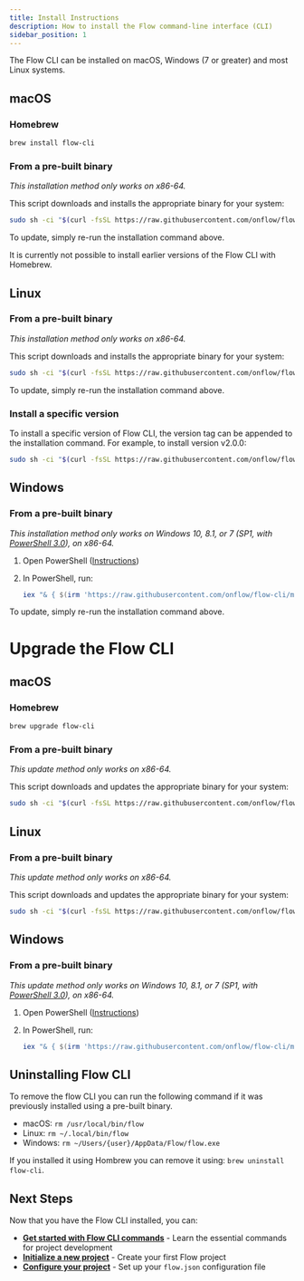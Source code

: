 ```yaml
---
title: Install Instructions
description: How to install the Flow command-line interface (CLI)
sidebar_position: 1
---
```


The Flow CLI can be installed on macOS, Windows (7 or greater) and most Linux systems.

## macOS

### Homebrew

```sh
brew install flow-cli
```

### From a pre-built binary

_This installation method only works on x86-64._

This script downloads and installs the appropriate binary for your system:

```sh
sudo sh -ci "$(curl -fsSL https://raw.githubusercontent.com/onflow/flow-cli/master/install.sh)"
```

To update, simply re-run the installation command above.

It is currently not possible to install earlier versions of the Flow CLI with Homebrew.

## Linux

### From a pre-built binary

_This installation method only works on x86-64._

This script downloads and installs the appropriate binary for your system:

```sh
sudo sh -ci "$(curl -fsSL https://raw.githubusercontent.com/onflow/flow-cli/master/install.sh)"
```

To update, simply re-run the installation command above.

### Install a specific version

To install a specific version of Flow CLI, the version tag can be appended to the installation command. For example, to install version v2.0.0:

```sh
sudo sh -ci "$(curl -fsSL https://raw.githubusercontent.com/onflow/flow-cli/master/install.sh)" -- v2.0.0
```

## Windows

### From a pre-built binary

_This installation method only works on Windows 10, 8.1, or 7 (SP1, with [PowerShell 3.0](https://www.microsoft.com/en-ca/download/details.aspx?id=34595)), on x86-64._

1. Open PowerShell ([Instructions](https://docs.microsoft.com/en-us/powershell/scripting/install/installing-windows-powershell?view=powershell-7#finding-powershell-in-windows-10-81-80-and-7))
2. In PowerShell, run:

   ```powershell
   iex "& { $(irm 'https://raw.githubusercontent.com/onflow/flow-cli/master/install.ps1') }"
   ```

To update, simply re-run the installation command above.

# Upgrade the Flow CLI

## macOS

### Homebrew

```sh
brew upgrade flow-cli
```

### From a pre-built binary

_This update method only works on x86-64._

This script downloads and updates the appropriate binary for your system:

```sh
sudo sh -ci "$(curl -fsSL https://raw.githubusercontent.com/onflow/flow-cli/master/install.sh)"
```

## Linux

### From a pre-built binary

_This update method only works on x86-64._

This script downloads and updates the appropriate binary for your system:

```sh
sudo sh -ci "$(curl -fsSL https://raw.githubusercontent.com/onflow/flow-cli/master/install.sh)"
```

## Windows

### From a pre-built binary

_This update method only works on Windows 10, 8.1, or 7 (SP1, with [PowerShell 3.0](https://www.microsoft.com/en-ca/download/details.aspx?id=34595)), on x86-64._

1. Open PowerShell ([Instructions](https://docs.microsoft.com/en-us/powershell/scripting/install/installing-windows-powershell?view=powershell-7#finding-powershell-in-windows-10-81-80-and-7))
2. In PowerShell, run:

   ```powershell
   iex "& { $(irm 'https://raw.githubusercontent.com/onflow/flow-cli/master/install.ps1') }"
   ```

## Uninstalling Flow CLI

To remove the flow CLI you can run the following command if it was previously installed using a pre-built binary.

- macOS: `rm /usr/local/bin/flow`
- Linux: `rm ~/.local/bin/flow`
- Windows: `rm ~/Users/{user}/AppData/Flow/flow.exe`

If you installed it using Hombrew you can remove it using: `brew uninstall flow-cli`.

## Next Steps

Now that you have the Flow CLI installed, you can:

- **[Get started with Flow CLI commands](./commands.md)** - Learn the essential commands for project development
- **[Initialize a new project](./flow.json/initialize-configuration.md)** - Create your first Flow project
- **[Configure your project](./flow.json/configuration.md)** - Set up your `flow.json` configuration file
